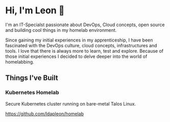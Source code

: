 # Hi, I'm Leon 👋

I'm an IT-Specialst passionate about DevOps, Cloud concepts, open source and building cool things in my homelab environment.

Since gaining my initial experiences in my apprenticeship, I have been fascinated with the DevOps culture, cloud concepts, infrastructures and tools. I love that there is always more to learn, test and explore. Because of those initial experiences I decided to delve deeper into the world of homelabbing.

## Things I've Built

### Kubernetes Homelab

Secure Kubernetes cluster running on bare-metal Talos Linux.

https://github.com/ldapleon/homelab







